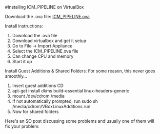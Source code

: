 #Installing ICM_PIPELINE on VirtualBox

Download the .ova file: 
[ICM_PIPELINE.ova](https://drive.google.com/file/d/0B8U1bxkyNu87RWtnUU8xeUVldm8/view?usp=sharing)

Install Instructions:
1. Download the .ova file
2. Download virtualbox and get it setup
3. Go to File -> Import Appliance
4. Select the ICM_PIPELINE.ova file
5. Can change CPU and memory
6. Start it up

Install Guest Additions & Shared Folders:
For some reason, this never goes smoothly...
1. Insert guest additions CD
2. apt-get install dkms build-essential linux-headers-generic
3. mount /dev/cdrom /media
4. If not automatically prompted, run sudo sh /media/cdrom/VBoxLinuxAdditions.run
5. Now for shared folders

Here's an SO post discussing some problems and usually one of them will fix your problem:
